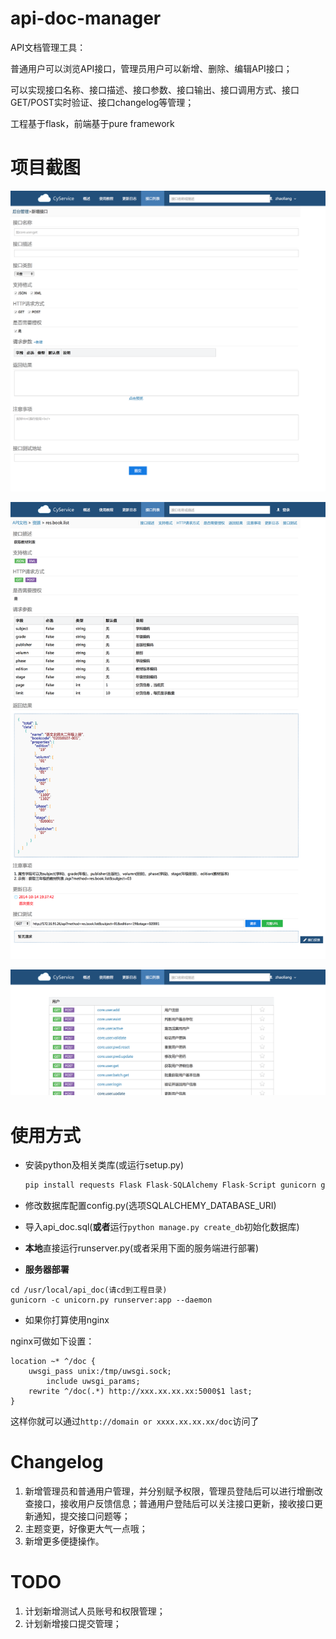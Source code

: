# api-doc-manager

API文档管理工具：

普通用户可以浏览API接口，管理员用户可以新增、删除、编辑API接口；

可以实现接口名称、接口描述、接口参数、接口输出、接口调用方式、接口GET/POST实时验证、接口changelog等管理；

工程基于flask，前端基于pure framework

# 项目截图

![添加接口](https://github.com/justplus/api-doc-manager/blob/master/screenShots/add.png)

![接口详情](https://github.com/justplus/api-doc-manager/blob/master/screenShots/detail.png)

![首页](https://github.com/justplus/api-doc-manager/blob/master/screenShots/index.png)

# 使用方式

- 安装python及相关类库(或运行setup.py)
  
  ``` python
  pip install requests Flask Flask-SQLAlchemy Flask-Script gunicorn gevent
  ```
  
- 修改数据库配置config.py(选项SQLALCHEMY_DATABASE_URI)
  
- 导入api_doc.sql(**或者**运行`python manage.py create_db`初始化数据库)
  
- **本地**直接运行runserver.py(或者采用下面的服务端进行部署)
  
- **服务器部署**

``` 
cd /usr/local/api_doc(请cd到工程目录)
gunicorn -c unicorn.py runserver:app --daemon
```

- 如果你打算使用nginx

nginx可做如下设置：

``` 
location ~* ^/doc {
	uwsgi_pass unix:/tmp/uwsgi.sock;
    	include uwsgi_params;
	rewrite ^/doc(.*) http://xxx.xx.xx.xx:5000$1 last;
}
```

这样你就可以通过`http://domain or xxxx.xx.xx.xx/doc`访问了

# Changelog

1. 新增管理员和普通用户管理，并分别赋予权限，管理员登陆后可以进行增删改查接口，接收用户反馈信息；普通用户登陆后可以关注接口更新，接收接口更新通知，提交接口问题等；
2. 主题变更，好像更大气一点哦；
3. 新增更多便捷操作。

# TODO

1. 计划新增测试人员账号和权限管理；
2. 计划新增接口提交管理；